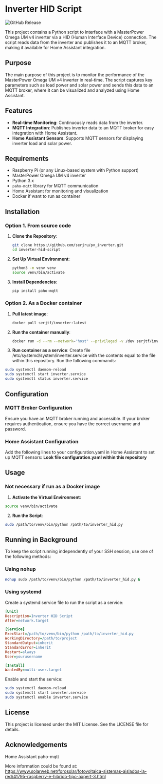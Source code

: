 # Inverter HID Script
![GitHub Release](https://img.shields.io/github/v/release/serjru/pv_inverter)


This project contains a Python script to interface with a MasterPower Omega UM v4 inverter via a HID (Human Interface Device) connection. The script reads data from the inverter and publishes it to an MQTT broker, making it available for Home Assistant integration.

## Purpose

The main purpose of this project is to monitor the performance of the MasterPower Omega UM v4 inverter in real-time. The script captures key parameters such as load power and solar power and sends this data to an MQTT broker, where it can be visualized and analyzed using Home Assistant.

## Features

- **Real-time Monitoring**: Continuously reads data from the inverter.
- **MQTT Integration**: Publishes inverter data to an MQTT broker for easy integration with Home Assistant.
- **Home Assistant Sensors**: Supports MQTT sensors for displaying inverter load and solar power.

## Requirements

- Raspberry Pi (or any Linux-based system with Python support)
- MasterPower Omega UM v4 inverter
- Python 3.x
- `paho-mqtt` library for MQTT communication
- Home Assistant for monitoring and visualization
- Docker if want to run as container

## Installation

### Option 1. From source code

1. **Clone the Repository**:
   ```bash
   git clone https://github.com/serjru/pv_inverter.git
   cd inverter-hid-script
   ```

2. **Set Up Virtual Environment**:

    ```bash
    python3 -m venv venv
    source venv/bin/activate
    ```

3. **Install Dependencies**:
    ```bash
    pip install paho-mqtt
    ```

### Option 2. As a Docker container

1. **Pull latest image**:
   ```bash
   docker pull serjtf/inverter:latest
   ```

2. **Run the container manually**:
   ```bash
   docker run -d --rm --network="host" --privileged -v /dev serjtf/inverter:latest
   ```

3. **Run container as a service**:
Create file /etc/systemd/system/inverter.service with the contents equal to the file within this repository.
Run the following commands:
```bash
sudo systemctl daemon-reload
sudo systemctl start inverter.service
sudo systemctl status inverter.service
```

## Configuration

### MQTT Broker Configuration
Ensure you have an MQTT broker running and accessible. If your broker requires authentication, ensure you have the correct username and password.

### Home Assistant Configuration
Add the following lines to your configuration.yaml in Home Assistant to set up MQTT sensors:
**Look file configuration.yaml within this repository**


## Usage
### Not necessary if run as a Docker image

1. **Activate the Virtual Environment**:

```bash
source venv/bin/activate
```

2. **Run the Script**:

```bash
sudo /path/to/venv/bin/python /path/to/inverter_hid.py
```

## Running in Background
To keep the script running independently of your SSH session, use one of the following methods:

### Using nohup

```bash
nohup sudo /path/to/venv/bin/python /path/to/inverter_hid.py &
```

### Using systemd

Create a systemd service file to run the script as a service:

```ini
[Unit]
Description=Inverter HID Script
After=network.target

[Service]
ExecStart=/path/to/venv/bin/python /path/to/inverter_hid.py
WorkingDirectory=/path/to/project
StandardOutput=inherit
StandardError=inherit
Restart=always
User=yourusername

[Install]
WantedBy=multi-user.target
```

Enable and start the service:

```bash
sudo systemctl daemon-reload
sudo systemctl start inverter.service
sudo systemctl enable inverter.service
```

## License

This project is licensed under the MIT License. See the LICENSE file for details.

## Acknowledgements

Home Assistant
paho-mqtt


More information could be found at:
https://www.solarweb.net/forosolar/fotovoltaica-sistemas-aislados-la-red/41795-raspberry-e-hibrido-tipo-axpert-3.html